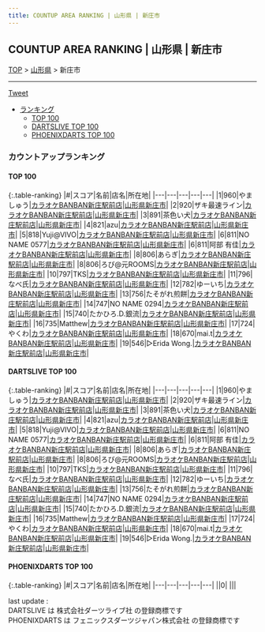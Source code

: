 ```yaml
---
title: COUNTUP AREA RANKING | 山形県 | 新庄市
---
```

## COUNTUP AREA RANKING | 山形県 | 新庄市

[TOP](/darts/rank/) > [山形県](/darts/rank/山形県/) > 新庄市

___

<a href="https://twitter.com/share?ref_src=twsrc%5Etfw" data-text="COUNTUP AREA RANKING | 山形県新庄市" class="twitter-share-button" data-hashtags="DARTSLIVE,PHOENIXDARTS,darts,ダーツ" data-show-count="false">Tweet</a>

* [ランキング](#カウントアップランキング)
    * [TOP 100](#top-100)
    * [DARTSLIVE TOP 100](#dartslive-top-100)
    * [PHOENIXDARTS TOP 100](#phoenixdarts-top-100)

### カウントアップランキング

#### TOP 100



{:.table-ranking}
|#|スコア|名前|店名|所在地|
|---|---|---|---|---|
|1|960|<span class="rank-name-dl">やましゅう</span>|<a href="https://search.dartslive.com/jp/shop/d947dff43137d50d0d9b047a20a7ba1e">カラオケBANBAN新庄駅前店</a>|<a href="/darts/rank/山形県/新庄市">山形県新庄市</a>|
|2|920|<span class="rank-name-dl">ザキ最速ライン</span>|<a href="https://search.dartslive.com/jp/shop/d947dff43137d50d0d9b047a20a7ba1e">カラオケBANBAN新庄駅前店</a>|<a href="/darts/rank/山形県/新庄市">山形県新庄市</a>|
|3|891|<span class="rank-name-dl">茶色い犬</span>|<a href="https://search.dartslive.com/jp/shop/d947dff43137d50d0d9b047a20a7ba1e">カラオケBANBAN新庄駅前店</a>|<a href="/darts/rank/山形県/新庄市">山形県新庄市</a>|
|4|821|<span class="rank-name-dl">azu</span>|<a href="https://search.dartslive.com/jp/shop/d947dff43137d50d0d9b047a20a7ba1e">カラオケBANBAN新庄駅前店</a>|<a href="/darts/rank/山形県/新庄市">山形県新庄市</a>|
|5|818|<span class="rank-name-dl">Yuji@VIVO</span>|<a href="https://search.dartslive.com/jp/shop/d947dff43137d50d0d9b047a20a7ba1e">カラオケBANBAN新庄駅前店</a>|<a href="/darts/rank/山形県/新庄市">山形県新庄市</a>|
|6|811|<span class="rank-name-dl">NO NAME 0577</span>|<a href="https://search.dartslive.com/jp/shop/d947dff43137d50d0d9b047a20a7ba1e">カラオケBANBAN新庄駅前店</a>|<a href="/darts/rank/山形県/新庄市">山形県新庄市</a>|
|6|811|<span class="rank-name-dl">阿部 有佳</span>|<a href="https://search.dartslive.com/jp/shop/d947dff43137d50d0d9b047a20a7ba1e">カラオケBANBAN新庄駅前店</a>|<a href="/darts/rank/山形県/新庄市">山形県新庄市</a>|
|8|806|<span class="rank-name-dl">あらぎ</span>|<a href="https://search.dartslive.com/jp/shop/d947dff43137d50d0d9b047a20a7ba1e">カラオケBANBAN新庄駅前店</a>|<a href="/darts/rank/山形県/新庄市">山形県新庄市</a>|
|8|806|<span class="rank-name-dl">ろび@元ROOMS</span>|<a href="https://search.dartslive.com/jp/shop/d947dff43137d50d0d9b047a20a7ba1e">カラオケBANBAN新庄駅前店</a>|<a href="/darts/rank/山形県/新庄市">山形県新庄市</a>|
|10|797|<span class="rank-name-dl">TKS</span>|<a href="https://search.dartslive.com/jp/shop/d947dff43137d50d0d9b047a20a7ba1e">カラオケBANBAN新庄駅前店</a>|<a href="/darts/rank/山形県/新庄市">山形県新庄市</a>|
|11|796|<span class="rank-name-dl">なべ氏</span>|<a href="https://search.dartslive.com/jp/shop/d947dff43137d50d0d9b047a20a7ba1e">カラオケBANBAN新庄駅前店</a>|<a href="/darts/rank/山形県/新庄市">山形県新庄市</a>|
|12|782|<span class="rank-name-dl">ゆーいち</span>|<a href="https://search.dartslive.com/jp/shop/d947dff43137d50d0d9b047a20a7ba1e">カラオケBANBAN新庄駅前店</a>|<a href="/darts/rank/山形県/新庄市">山形県新庄市</a>|
|13|756|<span class="rank-name-dl">たそがれ煎餅</span>|<a href="https://search.dartslive.com/jp/shop/d947dff43137d50d0d9b047a20a7ba1e">カラオケBANBAN新庄駅前店</a>|<a href="/darts/rank/山形県/新庄市">山形県新庄市</a>|
|14|747|<span class="rank-name-dl">NO NAME 0294</span>|<a href="https://search.dartslive.com/jp/shop/d947dff43137d50d0d9b047a20a7ba1e">カラオケBANBAN新庄駅前店</a>|<a href="/darts/rank/山形県/新庄市">山形県新庄市</a>|
|15|740|<span class="rank-name-dl">たかひろ.D.銀流</span>|<a href="https://search.dartslive.com/jp/shop/d947dff43137d50d0d9b047a20a7ba1e">カラオケBANBAN新庄駅前店</a>|<a href="/darts/rank/山形県/新庄市">山形県新庄市</a>|
|16|735|<span class="rank-name-dl">Matthew</span>|<a href="https://search.dartslive.com/jp/shop/d947dff43137d50d0d9b047a20a7ba1e">カラオケBANBAN新庄駅前店</a>|<a href="/darts/rank/山形県/新庄市">山形県新庄市</a>|
|17|724|<span class="rank-name-dl">やくわ</span>|<a href="https://search.dartslive.com/jp/shop/d947dff43137d50d0d9b047a20a7ba1e">カラオケBANBAN新庄駅前店</a>|<a href="/darts/rank/山形県/新庄市">山形県新庄市</a>|
|18|670|<span class="rank-name-dl">mai.t</span>|<a href="https://search.dartslive.com/jp/shop/d947dff43137d50d0d9b047a20a7ba1e">カラオケBANBAN新庄駅前店</a>|<a href="/darts/rank/山形県/新庄市">山形県新庄市</a>|
|19|546|<span class="rank-name-dl">▷Erida Wong.</span>|<a href="https://search.dartslive.com/jp/shop/d947dff43137d50d0d9b047a20a7ba1e">カラオケBANBAN新庄駅前店</a>|<a href="/darts/rank/山形県/新庄市">山形県新庄市</a>|


#### DARTSLIVE TOP 100



{:.table-ranking}
|#|スコア|名前|店名|所在地|
|---|---|---|---|---|
|1|960|<span class="rank-name-dl">やましゅう</span>|<a href="https://search.dartslive.com/jp/shop/d947dff43137d50d0d9b047a20a7ba1e">カラオケBANBAN新庄駅前店</a>|<a href="/darts/rank/山形県/新庄市">山形県新庄市</a>|
|2|920|<span class="rank-name-dl">ザキ最速ライン</span>|<a href="https://search.dartslive.com/jp/shop/d947dff43137d50d0d9b047a20a7ba1e">カラオケBANBAN新庄駅前店</a>|<a href="/darts/rank/山形県/新庄市">山形県新庄市</a>|
|3|891|<span class="rank-name-dl">茶色い犬</span>|<a href="https://search.dartslive.com/jp/shop/d947dff43137d50d0d9b047a20a7ba1e">カラオケBANBAN新庄駅前店</a>|<a href="/darts/rank/山形県/新庄市">山形県新庄市</a>|
|4|821|<span class="rank-name-dl">azu</span>|<a href="https://search.dartslive.com/jp/shop/d947dff43137d50d0d9b047a20a7ba1e">カラオケBANBAN新庄駅前店</a>|<a href="/darts/rank/山形県/新庄市">山形県新庄市</a>|
|5|818|<span class="rank-name-dl">Yuji@VIVO</span>|<a href="https://search.dartslive.com/jp/shop/d947dff43137d50d0d9b047a20a7ba1e">カラオケBANBAN新庄駅前店</a>|<a href="/darts/rank/山形県/新庄市">山形県新庄市</a>|
|6|811|<span class="rank-name-dl">NO NAME 0577</span>|<a href="https://search.dartslive.com/jp/shop/d947dff43137d50d0d9b047a20a7ba1e">カラオケBANBAN新庄駅前店</a>|<a href="/darts/rank/山形県/新庄市">山形県新庄市</a>|
|6|811|<span class="rank-name-dl">阿部 有佳</span>|<a href="https://search.dartslive.com/jp/shop/d947dff43137d50d0d9b047a20a7ba1e">カラオケBANBAN新庄駅前店</a>|<a href="/darts/rank/山形県/新庄市">山形県新庄市</a>|
|8|806|<span class="rank-name-dl">あらぎ</span>|<a href="https://search.dartslive.com/jp/shop/d947dff43137d50d0d9b047a20a7ba1e">カラオケBANBAN新庄駅前店</a>|<a href="/darts/rank/山形県/新庄市">山形県新庄市</a>|
|8|806|<span class="rank-name-dl">ろび@元ROOMS</span>|<a href="https://search.dartslive.com/jp/shop/d947dff43137d50d0d9b047a20a7ba1e">カラオケBANBAN新庄駅前店</a>|<a href="/darts/rank/山形県/新庄市">山形県新庄市</a>|
|10|797|<span class="rank-name-dl">TKS</span>|<a href="https://search.dartslive.com/jp/shop/d947dff43137d50d0d9b047a20a7ba1e">カラオケBANBAN新庄駅前店</a>|<a href="/darts/rank/山形県/新庄市">山形県新庄市</a>|
|11|796|<span class="rank-name-dl">なべ氏</span>|<a href="https://search.dartslive.com/jp/shop/d947dff43137d50d0d9b047a20a7ba1e">カラオケBANBAN新庄駅前店</a>|<a href="/darts/rank/山形県/新庄市">山形県新庄市</a>|
|12|782|<span class="rank-name-dl">ゆーいち</span>|<a href="https://search.dartslive.com/jp/shop/d947dff43137d50d0d9b047a20a7ba1e">カラオケBANBAN新庄駅前店</a>|<a href="/darts/rank/山形県/新庄市">山形県新庄市</a>|
|13|756|<span class="rank-name-dl">たそがれ煎餅</span>|<a href="https://search.dartslive.com/jp/shop/d947dff43137d50d0d9b047a20a7ba1e">カラオケBANBAN新庄駅前店</a>|<a href="/darts/rank/山形県/新庄市">山形県新庄市</a>|
|14|747|<span class="rank-name-dl">NO NAME 0294</span>|<a href="https://search.dartslive.com/jp/shop/d947dff43137d50d0d9b047a20a7ba1e">カラオケBANBAN新庄駅前店</a>|<a href="/darts/rank/山形県/新庄市">山形県新庄市</a>|
|15|740|<span class="rank-name-dl">たかひろ.D.銀流</span>|<a href="https://search.dartslive.com/jp/shop/d947dff43137d50d0d9b047a20a7ba1e">カラオケBANBAN新庄駅前店</a>|<a href="/darts/rank/山形県/新庄市">山形県新庄市</a>|
|16|735|<span class="rank-name-dl">Matthew</span>|<a href="https://search.dartslive.com/jp/shop/d947dff43137d50d0d9b047a20a7ba1e">カラオケBANBAN新庄駅前店</a>|<a href="/darts/rank/山形県/新庄市">山形県新庄市</a>|
|17|724|<span class="rank-name-dl">やくわ</span>|<a href="https://search.dartslive.com/jp/shop/d947dff43137d50d0d9b047a20a7ba1e">カラオケBANBAN新庄駅前店</a>|<a href="/darts/rank/山形県/新庄市">山形県新庄市</a>|
|18|670|<span class="rank-name-dl">mai.t</span>|<a href="https://search.dartslive.com/jp/shop/d947dff43137d50d0d9b047a20a7ba1e">カラオケBANBAN新庄駅前店</a>|<a href="/darts/rank/山形県/新庄市">山形県新庄市</a>|
|19|546|<span class="rank-name-dl">▷Erida Wong.</span>|<a href="https://search.dartslive.com/jp/shop/d947dff43137d50d0d9b047a20a7ba1e">カラオケBANBAN新庄駅前店</a>|<a href="/darts/rank/山形県/新庄市">山形県新庄市</a>|


#### PHOENIXDARTS TOP 100



{:.table-ranking}
|#|スコア|名前|店名|所在地|
|---|---|---|---|---|
||0|<span class="rank-name-dl"> </span>|<a href=""></a>|<a href="/darts/rank//"></a>|


<div class="footer border-top border-gray-light mt-5 pt-3 text-right text-gray">
    last update : <span style="font-weight: italic" id="foot_last_modified"></span><br />
    DARTSLIVE は 株式会社ダーツライブ社 の登録商標です<br />
    PHOENIXDARTS は フェニックスダーツジャパン株式会社 の登録商標です<br />
</div>

<script src="https://cdnjs.cloudflare.com/ajax/libs/jquery.tablesorter/2.31.3/js/jquery.tablesorter.min.js" integrity="sha512-qzgd5cYSZcosqpzpn7zF2ZId8f/8CHmFKZ8j7mU4OUXTNRd5g+ZHBPsgKEwoqxCtdQvExE5LprwwPAgoicguNg==" crossorigin="anonymous" referrerpolicy="no-referrer"></script>
<link rel="stylesheet" href="https://cdnjs.cloudflare.com/ajax/libs/jquery.tablesorter/2.31.3/css/theme.default.min.css" integrity="sha512-wghhOJkjQX0Lh3NSWvNKeZ0ZpNn+SPVXX1Qyc9OCaogADktxrBiBdKGDoqVUOyhStvMBmJQ8ZdMHiR3wuEq8+w==" crossorigin="anonymous" referrerpolicy="no-referrer" />
<script>
$(function() {
    $(".table-ranking").tablesorter({sortList:[[0, 0]]});
    $("#foot_last_modified").text(formatDate(new Date(document.lastModified), 'yyyy-MM-dd HH:mm:ss'));
});
</script>

<script async src="https://platform.twitter.com/widgets.js" charset="utf-8"></script>
